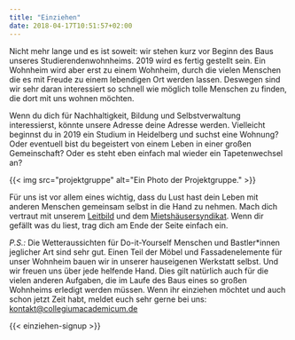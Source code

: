 ```yaml
---
title: "Einziehen"
date: 2018-04-17T10:51:57+02:00
---
```


Nicht mehr lange und es ist soweit: wir stehen kurz vor Beginn des
Baus unseres Studierendenwohnheims. 2019 wird es fertig gestellt sein.
Ein Wohnheim wird aber erst zu einem Wohnheim, durch die vielen
Menschen die es mit Freude zu einem lebendigen Ort werden lassen.
Deswegen sind wir sehr daran interessiert so schnell wie möglich tolle
Menschen zu finden, die dort mit uns wohnen möchten.

Wenn du dich für Nachhaltigkeit, Bildung und Selbstverwaltung
interessierst, könnte unsere Adresse deine Adresse werden. Vielleicht
beginnst du in 2019 ein Studium in Heidelberg und suchst eine Wohnung?
Oder eventuell bist du begeistert von einem Leben in einer großen
Gemeinschaft? Oder es steht eben einfach mal wieder ein Tapetenwechsel
an?

{{< img src="projektgruppe" alt="Ein Photo der Projektgruppe." >}}

Für uns ist vor allem eines wichtig, dass du Lust hast dein Leben mit
anderen Menschen gemeinsam selbst in die Hand zu nehmen. Mach dich
vertraut mit unserem
[Leitbild](/leitbild/)
und dem [Mietshäusersyndikat](https://www.syndikat.org/de/ ). Wenn
dir gefällt was du liest, trag dich am Ende der Seite einfach ein.

_P.S.:_ Die Wetteraussichten für Do-it-Yourself Menschen und
Bastler*innen jeglicher Art sind sehr gut. Einen Teil der Möbel und
Fassadenelemente für unser Wohnheim bauen wir in unserer hauseigenen
Werkstatt selbst. Und wir freuen uns über jede helfende Hand. Dies
gilt natürlich auch für die vielen anderen Aufgaben, die im Laufe des
Baus eines so großen Wohnheims erledigt werden müssen. Wenn ihr
einziehen möchtet und auch schon jetzt Zeit habt, meldet euch sehr
gerne bei uns:
[kontakt@collegiumacademicum.de](mailto:kontakt@collegiumacademicum.de)

{{< einziehen-signup >}}